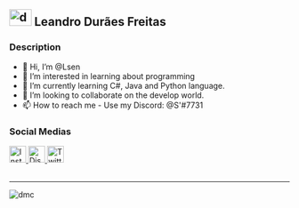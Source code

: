 <div>
      <h2><img width="40" height="30" src="https://thumbs.gfycat.com/WhichUniformImpala-max-1mb.gif" alt="dmc Image">  Leandro Durães Freitas</h2>
</div>

### Description
- 👋 Hi, I’m @Lsen
- 👀 I’m interested in learning about programming
- 🌱 I’m currently learning C#, Java and Python language.
- 💞️ I’m looking to collaborate on the develop world.
- 📫 How to reach me - Use my Discord: @S'#7731

### Social Medias
<div>
      <!--<span> Titulo da primeira imagem </span>-->
      <a href="https://www.instagram.com/le.saturn/" target = "_blank"> 
            <img width="30" height="30" src="https://i.imgur.com/b4OTVBh.gif" alt="Instagram image"> </a>
      <a href="https://discord.com/users/326884507376418848" target = "_blank"> 
            <img width="30" height="30" src="https://i.imgur.com/j7e6uK2.gif" alt="Discord image"> </a>
      <a href="https://none" target = "_blank"> 
            <img width="30" height="30" src="https://i.imgur.com/dz8IKXH.gif" alt="Twitter image"> </a>
</div>
<br>

<hr>

![dmc](https://i.redd.it/hs2dyhagifs31.gif)
